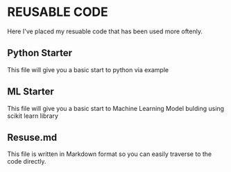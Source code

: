 # REUSABLE CODE

Here I've placed my resuable code that has been used more oftenly.

## Python Starter
This file will give you a basic start to python via example

## ML Starter
This file will give you a basic start to Machine Learning Model bulding using scikit learn library

## Resuse.md
This file is written in Markdown format so you can easily traverse to the code directly.



